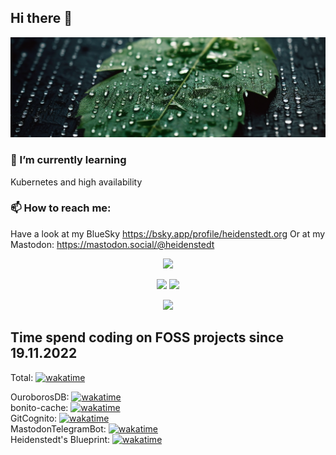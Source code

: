 ## Hi there 👋
<p align="center">
  <img src="miau_photo_of_an_rain_dropplet_out_of_matrix_code_falling_on_a__62f1893d-7ad4-471f-9d65-4f03a55c9dd1-1.png">
</p>

### 🌱 I’m currently learning
Kubernetes and high availability

### 📫 How to reach me:
Have a look at my BlueSky https://bsky.app/profile/heidenstedt.org 
Or at my Mastodon: https://mastodon.social/@heidenstedt  


<!--
- 🔭 I’m currently working on ...
 ...
- 👯 I’m looking to collaborate on ...
- 🤔 I’m looking for help with ...
- 💬 Ask me about ...
- 📫 How to reach me: ...
- 😄 Pronouns: ...
- ⚡ Fun fact: ...
-->

<p align="center">
  <img src="http://github-profile-summary-cards.vercel.app/api/cards/profile-details?username=i5heu&theme=github_dark">
</p>
<p align="center">
  <img src="http://github-profile-summary-cards.vercel.app/api/cards/most-commit-language?username=i5heu&theme=github_dark">
  <img src="http://github-profile-summary-cards.vercel.app/api/cards/stats?username=i5heu&theme=github_dark">
</p>

<p align="center">
  <img src="https://commit-streak.heidenstedt.org/generate?githubUser=i5heu&mode=dark&bonusDayEvery=3">
</p>

## Time spend coding on FOSS projects since 19.11.2022
Total: [![wakatime](https://wakatime.com/badge/user/5c9e80ad-4978-4730-9587-c758525cbd4e.svg)](https://wakatime.com/@5c9e80ad-4978-4730-9587-c758525cbd4e)

OuroborosDB: [![wakatime](https://wakatime.com/badge/user/5c9e80ad-4978-4730-9587-c758525cbd4e/project/595c107d-f405-4a0c-8c5d-de9b1256b767.svg)](https://github.com/i5heu/ouroboros-db)  
bonito-cache: [![wakatime](https://wakatime.com/badge/github/i5heu/bonito-cache.svg)](https://wakatime.com/badge/github/i5heu/bonito-cache)  
GitCognito: [![wakatime](https://wakatime.com/badge/github/i5heu/GitCognitio.svg)](https://wakatime.com/badge/github/i5heu/GitCognitio)  
MastodonTelegramBot: [![wakatime](https://wakatime.com/badge/user/5c9e80ad-4978-4730-9587-c758525cbd4e/project/018cc5a2-a66b-4401-a66e-55426823f8ed.svg)](https://wakatime.com/projects/MastodonTelegramBot)  
Heidenstedt's Blueprint: [![wakatime](https://wakatime.com/badge/user/5c9e80ad-4978-4730-9587-c758525cbd4e/project/018ceda5-a6b0-49f4-b765-3316cb60d6c9.svg)](https://wakatime.com/projects/Heidenstedt-Blueprint)
